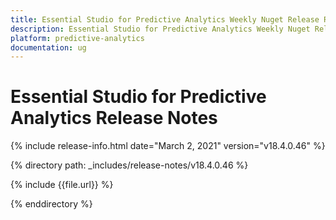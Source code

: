 ```yaml
---
title: Essential Studio for Predictive Analytics Weekly Nuget Release Release Notes  
description: Essential Studio for Predictive Analytics Weekly Nuget Release Release Notes  
platform: predictive-analytics
documentation: ug
---
```


# Essential Studio for Predictive Analytics  Release Notes  

{% include release-info.html date="March 2, 2021"  version="v18.4.0.46" %} 


{% directory path: _includes/release-notes/v18.4.0.46 %}

{% include {{file.url}} %}

{% enddirectory %}